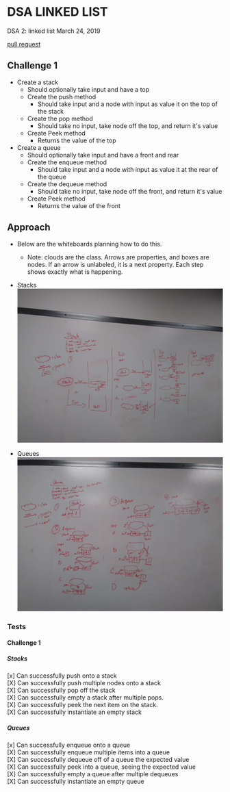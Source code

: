 # DSA LINKED LIST
DSA 2: linked list
March 24, 2019

[pull request](https://github.com/abferris/data-structures-and-algorithms/pull/37)
## Challenge 1
* Create a stack
  * Should optionally take input and have a top
  * Create the push method 
    * Should take input and a node with input as value  it on the top of the stack
  * Create the pop method
    * Should take no input, take node off the top, and return it's value
  * Create Peek method
    * Returns the value of the top
* Create a queue
  * Should optionally take input and have a front and rear
  * Create the enqueue method 
    * Should take input and a node with input as value  it at the rear of the queue
  * Create the dequeue method
    * Should take no input, take node off the front, and return it's value
  * Create Peek method
    * Returns the value of the front

## Approach 
* Below are the whiteboards planning how to do this.
  * Note: clouds are the class. Arrows are properties, and boxes are nodes. If an arrow is unlabeled, it is a next property. Each step shows exactly what is happening.
* Stacks
![whiteboard-stacks](./assets/stacks.jpg)

* Queues
![whiteboard-queues](./assets/queues.jpg)



### Tests
#### Challenge 1  
##### Stacks
[x] Can successfully push onto a stack  
[X] Can successfully push multiple nodes onto a stack  
[X] Can successfully pop off the stack  
[X] Can successfully empty a stack after multiple pops.  
[X] Can successfully peek the next item on the stack.  
[X] Can successfully instantiate an empty stack

##### Queues  
[x] Can successfully enqueue onto a queue  
[X] Can successfully enqueue multiple items into a queue  
[X] Can successfully dequeue off of a queue the expected value  
[X] Can successfully peek into a queue, seeing the expected value  
[X] Can successfully empty a queue after multiple dequeues  
[X] Can successfully instantiate an empty queue


